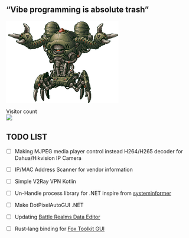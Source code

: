  
 ## “Vibe programming is absolute trash”
 


<img align="center" src="https://github.com/KravitzMC/KravitzMC/blob/main/aa4.gif"> 

<p align="left"> 
  Visitor count<br>
  <img src="https://profile-counter.glitch.me/KravitzMC/count.svg"/>
<p align="left">


## TODO LIST

- [ ] Making MJPEG media player control instead H264/H265 decoder for Dahua/Hikvision IP Camera
- [ ] IP/MAC Address Scanner for vendor information
- [ ] Simple V2Ray VPN Kotlin
- [ ] Un-Handle process library for .NET inspire from  [systeminformer](https://github.com/winsiderss/systeminformer)
- [ ] Make DotPixelAutoGUI .NET
- [ ] Updating [Battle Realms Data Editor](https://github.com/MikaCybertron/Battle-Realms-Data-Editor)
- [ ] Rust-lang binding for [Fox Toolkit GUI](http://www.fox-toolkit.org/)

